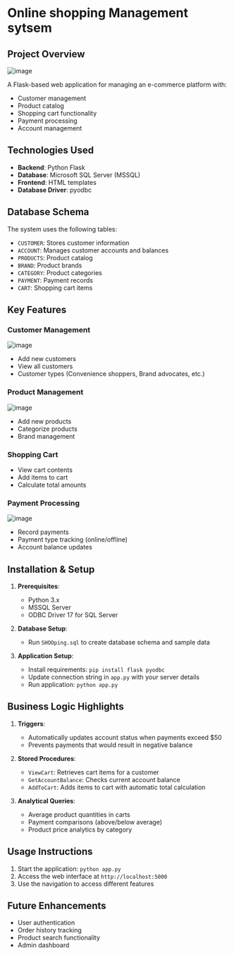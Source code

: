 # Online shopping Management sytsem

## Project Overview
 ![image](https://github.com/user-attachments/assets/2b61dc1a-c655-4913-b1df-7c4a2c18543c)

A Flask-based web application for managing an e-commerce platform with:
- Customer management
- Product catalog
- Shopping cart functionality
- Payment processing
- Account management

## Technologies Used
- **Backend**: Python Flask
- **Database**: Microsoft SQL Server (MSSQL)
- **Frontend**: HTML templates
- **Database Driver**: pyodbc

## Database Schema
The system uses the following tables:
- `CUSTOMER`: Stores customer information
- `ACCOUNT`: Manages customer accounts and balances
- `PRODUCTS`: Product catalog
- `BRAND`: Product brands
- `CATEGORY`: Product categories
- `PAYMENT`: Payment records
- `CART`: Shopping cart items

## Key Features
### Customer Management
 ![image](https://github.com/user-attachments/assets/70a2c0c6-be81-4497-91f3-60fc4c62983a)

- Add new customers
- View all customers
- Customer types (Convenience shoppers, Brand advocates, etc.)

### Product Management
![image](https://github.com/user-attachments/assets/754abab4-349b-4d60-a7f4-3b84ae0701af)

 - Add new products
- Categorize products
- Brand management

### Shopping Cart
- View cart contents
- Add items to cart
- Calculate total amounts

### Payment Processing
 ![image](https://github.com/user-attachments/assets/ae212f85-c804-4b53-af17-8f4cdbd5f40e)

- Record payments
- Payment type tracking (online/offline)
- Account balance updates

## Installation & Setup
1. **Prerequisites**:
   - Python 3.x
   - MSSQL Server
   - ODBC Driver 17 for SQL Server

2. **Database Setup**:
   - Run `SHOOping.sql` to create database schema and sample data

3. **Application Setup**:
   - Install requirements: `pip install flask pyodbc`
   - Update connection string in `app.py` with your server details
   - Run application: `python app.py`


## Business Logic Highlights
1. **Triggers**:
   - Automatically updates account status when payments exceed $50
   - Prevents payments that would result in negative balance

2. **Stored Procedures**:
   - `ViewCart`: Retrieves cart items for a customer
   - `GetAccountBalance`: Checks current account balance
   - `AddToCart`: Adds items to cart with automatic total calculation

3. **Analytical Queries**:
   - Average product quantities in carts
   - Payment comparisons (above/below average)
   - Product price analytics by category

## Usage Instructions
1. Start the application: `python app.py`
2. Access the web interface at `http://localhost:5000`
3. Use the navigation to access different features

## Future Enhancements
- User authentication
- Order history tracking
- Product search functionality
- Admin dashboard

